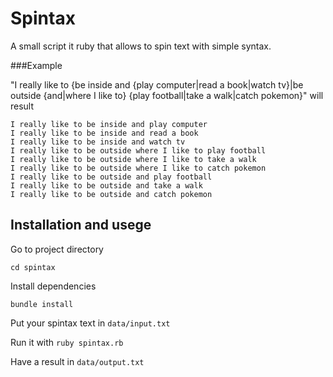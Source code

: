 # Spintax

A small script it ruby that allows to spin text with simple syntax.

###Example

"I really like to {be inside and {play computer|read a book|watch tv}|be outside {and|where I like to} {play football|take a walk|catch pokemon}" will result

    I really like to be inside and play computer
    I really like to be inside and read a book
    I really like to be inside and watch tv
    I really like to be outside where I like to play football
    I really like to be outside where I like to take a walk
    I really like to be outside where I like to catch pokemon
    I really like to be outside and play football
    I really like to be outside and take a walk
    I really like to be outside and catch pokemon

## Installation and usege

Go to project directory

    cd spintax

Install dependencies

    bundle install

Put your spintax text in `data/input.txt`

Run it with `ruby spintax.rb`

Have a result in `data/output.txt`
